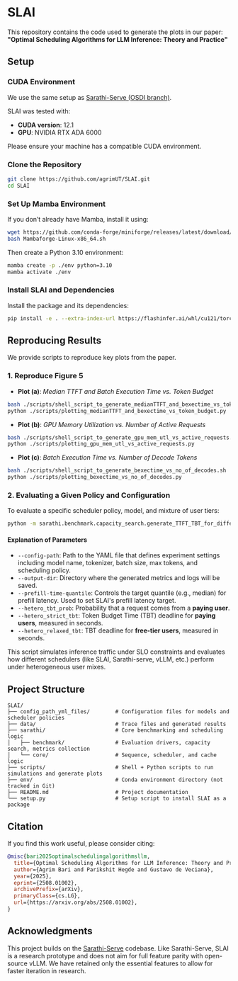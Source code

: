 # SLAI

This repository contains the code used to generate the plots in our paper:  
**"Optimal Scheduling Algorithms for LLM Inference: Theory and Practice"**

## Setup

### CUDA Environment

We use the same setup as [Sarathi-Serve (OSDI branch)](https://github.com/microsoft/sarathi-serve/tree/osdi-sarathi-serve).

SLAI was tested with:
- **CUDA version**: 12.1  
- **GPU**: NVIDIA RTX ADA 6000

Please ensure your machine has a compatible CUDA environment.

### Clone the Repository

```bash
git clone https://github.com/agrimUT/SLAI.git
cd SLAI
```

### Set Up Mamba Environment

If you don’t already have Mamba, install it using:

```bash
wget https://github.com/conda-forge/miniforge/releases/latest/download/Mambaforge-Linux-x86_64.sh
bash Mambaforge-Linux-x86_64.sh
```

Then create a Python 3.10 environment:

```bash
mamba create -p ./env python=3.10
mamba activate ./env
```

### Install SLAI and Dependencies

Install the package and its dependencies:

```bash
pip install -e . --extra-index-url https://flashinfer.ai/whl/cu121/torch2.3/
```

## Reproducing Results

We provide scripts to reproduce key plots from the paper.

### 1. Reproduce Figure 5

- **Plot (a)**: *Median TTFT and Batch Execution Time vs. Token Budget*

```bash
bash ./scripts/shell_script_to_generate_medianTTFT_and_bexectime_vs_token_budget.sh
python ./scripts/plotting_medianTTFT_and_bexectime_vs_token_budget.py
```

- **Plot (b)**: *GPU Memory Utilization vs. Number of Active Requests*

```bash
bash ./scripts/shell_script_to_generate_gpu_mem_utl_vs_active_requests.sh
python ./scripts/plotting_gpu_mem_utl_vs_active_requests.py
```

- **Plot (c)**: *Batch Execution Time vs. Number of Decode Tokens*

```bash
bash ./scripts/shell_script_to_generate_bexectime_vs_no_of_decodes.sh
python ./scripts/plotting_bexectime_vs_no_of_decodes.py
```

### 2. Evaluating a Given Policy and Configuration

To evaluate a specific scheduler policy, model, and mixture of user tiers:

```bash
python -m sarathi.benchmark.capacity_search.generate_TTFT_TBT_for_different_schedulers   --config-path ./config_path_yml_files/mistral7b_relaxed.yml   --output-dir ./heterogeneous_TBT_p5per_100ms_500ms_mistral7b   --prefill-time-quantile 0.50   --hetero_tbt_prob 0.05   --hetero_strict_tbt 0.1   --hetero_relaxed_tbt 0.5
```

#### Explanation of Parameters

- `--config-path`: Path to the YAML file that defines experiment settings including model name, tokenizer, batch size, max tokens, and scheduling policy.
- `--output-dir`: Directory where the generated metrics and logs will be saved.
- `--prefill-time-quantile`: Controls the target quantile (e.g., median) for prefill latency. Used to set SLAI's prefill latency target.
- `--hetero_tbt_prob`: Probability that a request comes from a **paying user**.
- `--hetero_strict_tbt`: Token Budget Time (TBT) deadline for **paying users**, measured in seconds.
- `--hetero_relaxed_tbt`: TBT deadline for **free-tier users**, measured in seconds.

This script simulates inference traffic under SLO constraints and evaluates how different schedulers (like SLAI, Sarathi-serve, vLLM, etc.) perform under heterogeneous user mixes.

## Project Structure

```
SLAI/
├── config_path_yml_files/        # Configuration files for models and scheduler policies
├── data/                         # Trace files and generated results
├── sarathi/                      # Core benchmarking and scheduling logic
│   ├── benchmark/                # Evaluation drivers, capacity search, metrics collection
│   └── core/                     # Sequence, scheduler, and cache logic
├── scripts/                      # Shell + Python scripts to run simulations and generate plots
├── env/                          # Conda environment directory (not tracked in Git)
├── README.md                     # Project documentation
└── setup.py                      # Setup script to install SLAI as a package
```

## Citation

If you find this work useful, please consider citing:

```bibtex
@misc{bari2025optimalschedulingalgorithmsllm,
  title={Optimal Scheduling Algorithms for LLM Inference: Theory and Practice}, 
  author={Agrim Bari and Parikshit Hegde and Gustavo de Veciana},
  year={2025},
  eprint={2508.01002},
  archivePrefix={arXiv},
  primaryClass={cs.LG},
  url={https://arxiv.org/abs/2508.01002},
}
```

## Acknowledgments

This project builds on the [Sarathi-Serve](https://github.com/microsoft/sarathi-serve/tree/main) codebase. Like Sarathi-Serve, SLAI is a research prototype and does not aim for full feature parity with open-source vLLM. We have retained only the essential features to allow for faster iteration in research.

